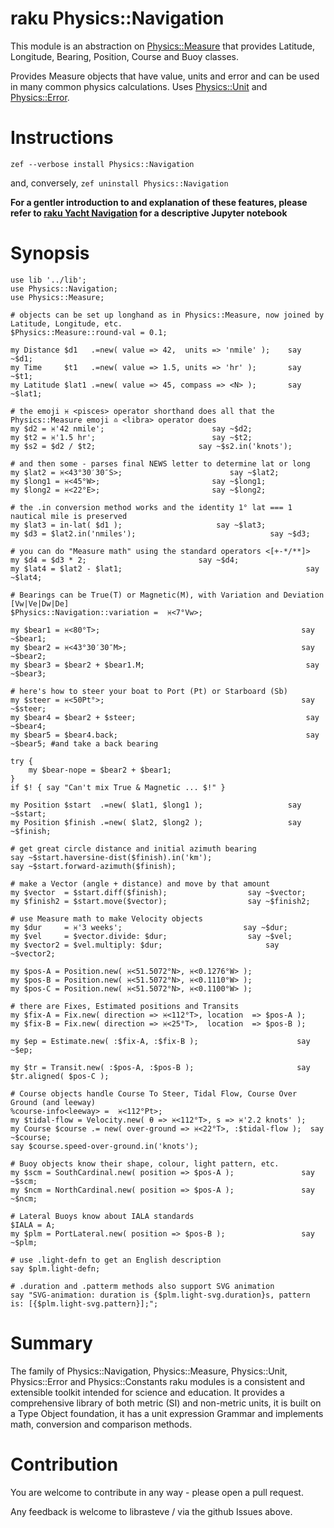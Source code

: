 # raku Physics::Navigation

This module is an abstraction on [Physics::Measure](https://github.com/librasteve/raku-Physics-Measure) that provides Latitude, Longitude, Bearing, Position, Course and Buoy classes.

Provides Measure objects that have value, units and error and can be used in many common physics calculations. Uses [Physics::Unit](https://github.com/librasteve/raku-Physics-Unit) and [Physics::Error](https://github.com/librasteve/raku-Physics-Error).

# Instructions
```zef --verbose install Physics::Navigation```

and, conversely, ```zef uninstall Physics::Navigation```

**For a gentler introduction to and explanation of these features, please refer to [raku Yacht Navigation](https://github.com/librasteve/raku-Yacht-Navigation) for a descriptive Jupyter notebook**

# Synopsis

```perl6
use lib '../lib';
use Physics::Navigation;
use Physics::Measure;

# objects can be set up longhand as in Physics::Measure, now joined by Latitude, Longitude, etc.
$Physics::Measure::round-val = 0.1;

my Distance $d1   .=new( value => 42,  units => 'nmile' );	  say ~$d1;
my Time     $t1   .=new( value => 1.5, units => 'hr' );		  say ~$t1;
my Latitude $lat1 .=new( value => 45, compass => <N> );		  say ~$lat1;

# the emoji ♓️ <pisces> operator shorthand does all that the Physics::Measure emoji ♎️ <libra> operator does
my $d2 = ♓️'42 nmile';						  say ~$d2;
my $t2 = ♓️'1.5 hr';						  say ~$t2;
my $s2 = $d2 / $t2;						  say ~$s2.in('knots');

# and then some - parses final NEWS letter to determine lat or long
my $lat2 = ♓️<43°30′30″S>;				          say ~$lat2;
my $long1 = ♓️<45°W>;						  say ~$long1;
my $long2 = ♓️<22°E>;						  say ~$long2;

# the .in conversion method works and the identity 1° lat === 1 nautical mile is preserved
my $lat3 = in-lat( $d1 );					  say ~$lat3;
my $d3 = $lat2.in('nmiles');			                  say ~$d3;

# you can do "Measure math" using the standard operators <[+-*/**]>
my $d4 = $d3 * 2;						  say ~$d4;
my $lat4 = $lat2 - $lat1;                                         say ~$lat4;

# Bearings can be True(T) or Magnetic(M), with Variation and Deviation [Vw|Ve|Dw|De]
$Physics::Navigation::variation =  ♓️<7°Vw>;

my $bear1 = ♓️<80°T>;                                             say ~$bear1;
my $bear2 = ♓️<43°30′30″M>;                                       say ~$bear2;
my $bear3 = $bear2 + $bear1.M;                                    say ~$bear3;

# here's how to steer your boat to Port (Pt) or Starboard (Sb)
my $steer = ♓️<50Pt°>;                                            say ~$steer;
my $bear4 = $bear2 + $steer;                                      say ~$bear4;
my $bear5 = $bear4.back;                                          say ~$bear5; #and take a back bearing

try {
	my $bear-nope = $bear2 + $bear1;
}
if $! { say "Can't mix True & Magnetic ... $!" }

my Position $start  .=new( $lat1, $long1 );	                  say ~$start;
my Position $finish .=new( $lat2, $long2 );	                  say ~$finish;

# get great circle distance and initial azimuth bearing
say ~$start.haversine-dist($finish).in('km');
say ~$start.forward-azimuth($finish);

# make a Vector (angle + distance) and move by that amount
my $vector  = $start.diff($finish);			         say ~$vector;
my $finish2 = $start.move($vector);			         say ~$finish2;

# use Measure math to make Velocity objects
my $dur     = ♓️'3 weeks';			                 say ~$dur;
my $vel     = $vector.divide: $dur;			         say ~$vel;
my $vector2 = $vel.multiply: $dur;		                 say ~$vector2;

my $pos-A = Position.new( ♓️<51.5072°N>, ♓️<0.1276°W> );
my $pos-B = Position.new( ♓️<51.5072°N>, ♓️<0.1110°W> );
my $pos-C = Position.new( ♓️<51.5072°N>, ♓️<0.1100°W> );

# there are Fixes, Estimated positions and Transits
my $fix-A = Fix.new( direction => ♓️<112°T>, location  => $pos-A );
my $fix-B = Fix.new( direction => ♓️<25°T>,  location  => $pos-B );

my $ep = Estimate.new( :$fix-A, :$fix-B );                      say ~$ep;

my $tr = Transit.new( :$pos-A, :$pos-B );                       say $tr.aligned( $pos-C );

# Course objects handle Course To Steer, Tidal Flow, Course Over Ground (and leeway)
%course-info<leeway> =  ♓️<112°Pt>;
my $tidal-flow = Velocity.new( θ => ♓️<112°T>, s => ♓️'2.2 knots' );
my Course $course .= new( over-ground => ♓️<22°T>, :$tidal-flow );  say ~$course;
say $course.speed-over-ground.in('knots');

# Buoy objects know their shape, colour, light pattern, etc.
my $scm = SouthCardinal.new( position => $pos-A );               say ~$scm;
my $ncm = NorthCardinal.new( position => $pos-A );               say ~$ncm;

# Lateral Buoys know about IALA standards
$IALA = A;
my $plm = PortLateral.new( position => $pos-B );                 say ~$plm;

# use .light-defn to get an English description
say $plm.light-defn;

# .duration and .patterm methods also support SVG animation
say "SVG-animation: duration is {$plm.light-svg.duration}s, pattern is: [{$plm.light-svg.pattern}];";
```

# Summary

The family of Physics::Navigation, Physics::Measure, Physics::Unit, Physics::Error and Physics::Constants raku modules is a consistent and extensible toolkit intended for science and education. It provides a comprehensive library of both metric (SI) and non-metric units, it is built on a Type Object foundation, it has a unit expression Grammar and implements math, conversion and comparison methods.

# Contribution

You are welcome to contribute in any way - please open a pull request.

Any feedback is welcome to librasteve / via the github Issues above.
